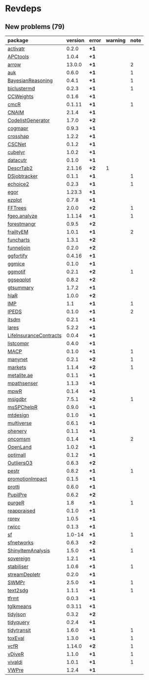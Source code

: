 # Revdeps

## New problems (79)

|package                |version |error  |warning |note |
|:----------------------|:-------|:------|:-------|:----|
|[activatr](problems.md#activatr)|0.2.0   |__+1__ |        |     |
|[APCtools](problems.md#apctools)|1.0.4   |__+1__ |        |     |
|[arrow](problems.md#arrow)|13.0.0  |__+1__ |        |2    |
|[auk](problems.md#auk) |0.6.0   |__+1__ |        |1    |
|[BayesianReasoning](problems.md#bayesianreasoning)|0.4.1   |__+1__ |        |1    |
|[biclustermd](problems.md#biclustermd)|0.2.3   |__+1__ |        |1    |
|[CCWeights](problems.md#ccweights)|0.1.6   |__+1__ |        |     |
|[cmcR](problems.md#cmcr)|0.1.11  |__+1__ |        |1    |
|[CNAIM](problems.md#cnaim)|2.1.4   |__+1__ |        |     |
|[CodelistGenerator](problems.md#codelistgenerator)|1.7.0   |__+2__ |        |     |
|[cogmapr](problems.md#cogmapr)|0.9.3   |__+1__ |        |     |
|[crosshap](problems.md#crosshap)|1.2.2   |__+1__ |        |     |
|[CSCNet](problems.md#cscnet)|0.1.2   |__+1__ |        |     |
|[cubelyr](problems.md#cubelyr)|1.0.2   |__+1__ |        |     |
|[datacutr](problems.md#datacutr)|0.1.0   |__+1__ |        |     |
|[DescrTab2](problems.md#descrtab2)|2.1.16  |__+2__ |1       |     |
|[DSjobtracker](problems.md#dsjobtracker)|0.1.1   |__+1__ |        |1    |
|[echoice2](problems.md#echoice2)|0.2.3   |__+1__ |        |1    |
|[egor](problems.md#egor)|1.23.3  |__+1__ |        |     |
|[ezplot](problems.md#ezplot)|0.7.8   |__+1__ |        |     |
|[FFTrees](problems.md#fftrees)|2.0.0   |__+2__ |        |1    |
|[fgeo.analyze](problems.md#fgeoanalyze)|1.1.14  |__+1__ |        |1    |
|[forestmangr](problems.md#forestmangr)|0.9.5   |__+2__ |        |     |
|[frailtyEM](problems.md#frailtyem)|1.0.1   |__+1__ |        |2    |
|[funcharts](problems.md#funcharts)|1.3.1   |__+2__ |        |     |
|[funneljoin](problems.md#funneljoin)|0.2.0   |__+2__ |        |     |
|[ggfortify](problems.md#ggfortify)|0.4.16  |__+1__ |        |     |
|[ggmice](problems.md#ggmice)|0.1.0   |__+1__ |        |     |
|[ggmotif](problems.md#ggmotif)|0.2.1   |__+2__ |        |1    |
|[ggseqplot](problems.md#ggseqplot)|0.8.2   |__+2__ |        |     |
|[gtsummary](problems.md#gtsummary)|1.7.2   |__+1__ |        |     |
|[hlaR](problems.md#hlar)|1.0.0   |__+2__ |        |     |
|[IMP](problems.md#imp) |1.1     |__+1__ |        |1    |
|[IPEDS](problems.md#ipeds)|0.1.0   |__+1__ |        |2    |
|[itsdm](problems.md#itsdm)|0.2.1   |__+1__ |        |     |
|[lares](problems.md#lares)|5.2.2   |__+1__ |        |     |
|[LifeInsuranceContracts](problems.md#lifeinsurancecontracts)|0.0.4   |__+1__ |        |     |
|[listcompr](problems.md#listcompr)|0.4.0   |__+1__ |        |     |
|[MACP](problems.md#macp)|0.1.0   |__+1__ |        |1    |
|[manynet](problems.md#manynet)|0.2.1   |__+2__ |        |1    |
|[markets](problems.md#markets)|1.1.4   |__+2__ |        |1    |
|[metalite.ae](problems.md#metaliteae)|0.1.1   |__+1__ |        |     |
|[mpathsenser](problems.md#mpathsenser)|1.1.3   |__+1__ |        |     |
|[mpwR](problems.md#mpwr)|0.1.4   |__+1__ |        |     |
|[msigdbr](problems.md#msigdbr)|7.5.1   |__+2__ |        |1    |
|[msSPChelpR](problems.md#msspchelpr)|0.9.0   |__+1__ |        |     |
|[mtdesign](problems.md#mtdesign)|0.1.0   |__+1__ |        |     |
|[multiverse](problems.md#multiverse)|0.6.1   |__+1__ |        |     |
|[ohenery](problems.md#ohenery)|0.1.1   |__+1__ |        |     |
|[oncomsm](problems.md#oncomsm)|0.1.4   |__+1__ |        |2    |
|[OpenLand](problems.md#openland)|1.0.2   |__+1__ |        |     |
|[optimall](problems.md#optimall)|0.1.2   |__+1__ |        |     |
|[OutliersO3](problems.md#outlierso3)|0.6.3   |__+2__ |        |     |
|[pestr](problems.md#pestr)|0.8.2   |__+1__ |        |1    |
|[promotionImpact](problems.md#promotionimpact)|0.1.5   |__+1__ |        |     |
|[protti](problems.md#protti)|0.6.0   |__+1__ |        |     |
|[PupilPre](problems.md#pupilpre)|0.6.2   |__+2__ |        |     |
|[purgeR](problems.md#purger)|1.8     |__+1__ |        |1    |
|[reappraised](problems.md#reappraised)|0.1.0   |__+1__ |        |     |
|[rprev](problems.md#rprev)|1.0.5   |__+1__ |        |     |
|[rwicc](problems.md#rwicc)|0.1.3   |__+1__ |        |     |
|[sf](problems.md#sf)   |1.0-14  |__+1__ |        |1    |
|[sfnetworks](problems.md#sfnetworks)|0.6.3   |__+2__ |        |     |
|[ShinyItemAnalysis](problems.md#shinyitemanalysis)|1.5.0   |__+1__ |        |1    |
|[sovereign](problems.md#sovereign)|1.2.1   |__+1__ |        |     |
|[stabiliser](problems.md#stabiliser)|1.0.6   |__+1__ |        |1    |
|[streamDepletr](problems.md#streamdepletr)|0.2.0   |__+1__ |        |     |
|[SWMPr](problems.md#swmpr)|2.5.0   |__+1__ |        |1    |
|[text2sdg](problems.md#text2sdg)|1.1.1   |__+1__ |        |1    |
|[tfrmt](problems.md#tfrmt)|0.0.3   |__+1__ |        |     |
|[tglkmeans](problems.md#tglkmeans)|0.3.11  |__+1__ |        |     |
|[tidyjson](problems.md#tidyjson)|0.3.2   |__+2__ |        |     |
|[tidyquery](problems.md#tidyquery)|0.2.4   |__+1__ |        |     |
|[tidytransit](problems.md#tidytransit)|1.6.0   |__+1__ |        |1    |
|[toxEval](problems.md#toxeval)|1.3.0   |__+1__ |        |1    |
|[vcfR](problems.md#vcfr)|1.14.0  |__+2__ |        |1    |
|[vDiveR](problems.md#vdiver)|1.1.0   |__+1__ |        |1    |
|[vivaldi](problems.md#vivaldi)|1.0.1   |__+1__ |        |1    |
|[VWPre](problems.md#vwpre)|1.2.4   |__+1__ |        |     |

